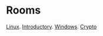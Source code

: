 # Rooms 

[Linux](./Linux.html).
[Introductory](./IntroductoryNetworking.md).
[Windows](./Windows.html).
[Crypto](./)

